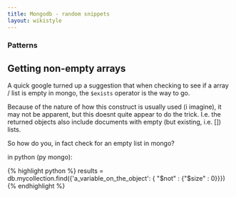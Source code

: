 ```yaml
---
title: Mongodb - random snippets
layout: wikistyle
---
```


### Patterns

Getting non-empty arrays
--------------------

A quick google turned up a suggestion that when checking to see if a
array / list is empty in mongo, the `$exists` operator is the way to go.

Because of the nature of how this construct is usually used (i imagine), it may not be apparent, but
this doesnt quite appear to do the trick. I.e. the returned objects also
include documents with empty (but existing, i.e. []) lists.

So how do you, in fact check for an empty list in mongo?

in python (py mongo):

{% highlight python %}
results = db.mycollection.find({'a_variable_on_the_object': { "$not" : {"$size" : 0}}})
{% endhighlight %}


